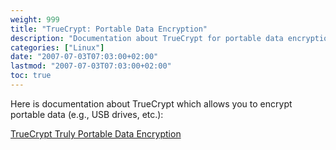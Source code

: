 ```yaml
---
weight: 999
title: "TrueCrypt: Portable Data Encryption"
description: "Documentation about TrueCrypt for portable data encryption"
categories: ["Linux"]
date: "2007-07-03T07:03:00+02:00"
lastmod: "2007-07-03T07:03:00+02:00"
toc: true
---
```


Here is documentation about TrueCrypt which allows you to encrypt portable data (e.g., USB drives, etc.):

[TrueCrypt Truly Portable Data Encryption](/pdf/truecrypt_truly_portable_data_encryption.pdf)

